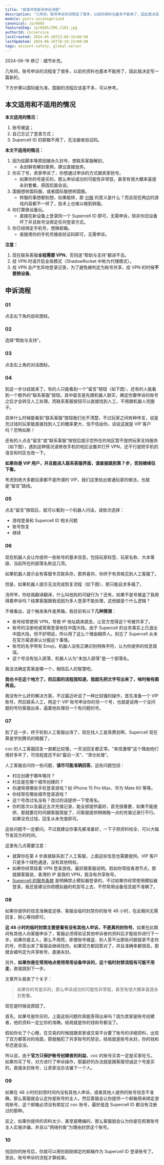 ```yaml
---
title: "部落冲突账号申诉流程"
description: "几年间，账号申诉的流程变了很多，以前的资料也基本不能用了，因此我决定写一篇新的。下方步骤以国际服为准，国服的流程应该差不多，可以参考。本文适用的情况：账号被盗、自己忘记了登录方式、Supercell ID 的邮箱不用了，无法接收验证码。"
module: posts-uncategorized
canonical: /p/6605
featuredImg: /p/6605/IMG_1102.jpg
authorId: cocservice
lastCreated: 2024-05-20T22:08:32+08:00
lastUpdated: 2024-06-16T18:34:21+08:00
tags: account-safety, global-server
---
```


<PostHistory>
2024-06-16 修订：细节补充。
</PostHistory>

几年间，账号申诉的流程变了很多，以前的资料也基本不能用了，因此我决定写一篇新的。

下方步骤以国际服为准，国服的流程应该差不多，可以参考。

## 本文适用和不适用的情况

**本文适用的情况：**

1. 账号被盗；
2. 自己忘记了登录方式；
3. Supercell ID 的邮箱不用了，无法接收验证码。

**本文不适用的情况：**

1. 因为挂脚本等原因被永久封号，想联系客服解封。
   - 永封鲜有解封案例，建议直接放弃。
2. 你买了号，卖家申诉了，你想通过申诉的方式跟卖家抢号。
   - 如果你的号是买的，那么申诉成功的可能性非常低，甚至有很大概率喜提永封套餐，原因后面会说。
3. 国服想转国际服，或者国际服想转国服。
   - 转服的事想都别想，如果能转，那 [分服](/p/2754) 的意义是什么？而且现在两边的游戏内容都不一样了，技术上也难以做到转服。
4. 你打算换设备玩。
   - 直接在新设备上登录同一个 Supercell ID 即可，无需申诉，除非你旧设备坏了并且账号没绑定任何登录方式。
5. 你已经绑定手机号，想换邮箱。
   - 直接用你的手机号接收验证码即可，无需申诉。

**注意：**

1. 现在联系客服**全程需要 VPN**，否则连“帮助与支持”都进不去。
2. 挂 VPN 时请开启全局模式（ShadowRocket 中称为代理模式）。
3. 挂 VPN 会产生异地登录记录，为了避免被判定为账号共享，挂 VPN 的时候**不要换设备**。

## 申诉流程

### 01

点击右下角的齿轮图标。

<Pic src="/p/6605/IMG_1101.jpg" width="478" height="580" alt="" maxWidth="239px" />

### 02

选择“帮助与支持”。

<Pic src="/p/6605/IMG_1102.jpg" width="1330" height="970" alt="" maxWidth="665px" />

### 03

点击右上角的对话图标。

<Pic src="/p/6605/IMG_1103.jpg" width="1170" height="2532" alt="" maxWidth="390px" />

### 04

到这一步分歧就来了。有的人只能看到一个“留言”按钮（如下图），还有的人能看到一个额外的“联系客服”按钮。其中留言是先跟机器人聊天，确定你要申诉的账号之后才会转交人工处理，而联系客服按钮可以直接找到人工，不用跟机器人兜圈子。

具体什么时候能看到“联系客服”按钮我们也不清楚，不过玩家之间有种传言，说是充过钱的玩家能直接找到人工的概率更大，信不信由你。话说这就是 VIP 客户吗？恐怖如斯！

还有的人点击“留言”或“联系客服”按钮后提示您所在的地区暂不提供玩家支持服务（如下图），遇到这种情况请修改手机的地区设置并打开 VPN，还不行就把手机的语言和时区也改一下。

<Pic src="/p/6605/03609ed02f2eb938fc46963390628535e4dd6f55.jpg" width="1080" height="2316" caption="图片来源：<a href='https://tieba.baidu.com/p/8123173744' target='_blank' rel='noreferrer noopener'>大陆地区无法使用帮助与支持了（百度贴吧）</a>" maxWidth="360px" />

**如果你是 VIP 用户，并且能进入联系客服界面，请直接跳到第 7 步，否则继续往下看。**

考虑到绝大多数玩家都不是所谓的 VIP，我们这里给出普通玩家的做法，也就是“留言”路线。

<Pic src="/p/6605/IMG_1104.jpg" width="1170" height="2532" alt="" maxWidth="390px" />

### 05

点击“留言”按钮后，就可以看到一个机器人问话，请依次选择：

- 游戏登录和 Supercell ID 相关问题
- 账号恢复
- 继续

<Pic src="/p/6605/IMG_1105.jpg" width="1170" height="2532" alt="" maxWidth="390px" />
<Pic src="/p/6605/IMG_1106.jpg" width="1170" height="2532" alt="" maxWidth="390px" />

### 06

现在机器人会让你提供一些账号的基本信息，包括玩家标签、玩家名称、大本等级、当前所在的部落名称这几项。

<Pic src="/p/6605/IMG_1111.jpg" width="1170" height="2532" alt="" maxWidth="390px" />

如果机器人提示会有客服专员联系你，那恭喜你，你终于有资格见到人工客服了。

但是，如果机器人提示无法完成恢复流程（如下图），那只能自求多福了。

<Pic src="/p/6605/IMG_1114.jpg" width="1170" height="2532" alt="" maxWidth="390px" />

汤师爷，你给我翻译翻译，什么叫他妈的可疑行为？还有，如果不是号被盗了我用得着申诉吗？结果客服跟我说因为多人登录不能处理，这他娘是个什么逻辑？

不难看出，这个触发条件是黑箱，我目前有以下**几种猜测**：

- 账号经常使用 VPN，导致 IP 地址跳来跳去，让官方觉得这个号被共享了。
- 账号的注册地或常用登录地在中国大陆。由于 Supercell 的业务事实上已退出中国大陆，但不好明说，所以用了这么个理由糊弄人。别忘了 Supercell 从未在官方渠道承认分服这个事情。
- 账号的名字带有 Emoji，机器人没有正确识别特殊字符，认为你提供的信息错误。
- 这个号没有加入部落，机器人认为“未加入部落”是一个部落名。

我没法确定答案是哪一个，相信后人的智慧吧。

**我也卡在这个地方了，但后面的流程我知道，我就先把文字写出来了，啥时候有图再说。**

我没有什么好的解决方案，不过最近听说了一种比较骚的操作，首先准备一个 VIP 账号，然后联系人工，用这个 VIP 账号申诉你的另一个号，也就是说用一个没问题的号钓客服出来，逼着他处理另一个有问题的号。

### 07

到了这一步，终于轮到人工客服出场了，现在找人工是真费劲啊，Supercell 现在算是学到腾讯的精髓了。

coc 的人工客服回复一直都比较慢，一天没回复都正常。“来信激增”这个理由他们用好多年了，可信程度还不如“最后一天”、“清仓处理”。

人工客服会问你一些问题，**请尽可能准确回答**。这些问题包括：

- 村庄创建于哪年哪月？
- 村庄是在哪个城市创建的？
- 你通常用哪些手机登录游戏？如 iPhone 15 Pro Max、华为 Mate 60 等等。
- 你经常在哪些城市登录游戏？
- 这个号改过名没有？改过的话提供一下曾用名。
- 你的首次以及最近五次充值记录，能全部提供最好。首充很重要，如果不能提供，那就要花时间跟客服周旋了，问客服提供稍微晚一点的充值记录行不行。如果没充过钱，回复从未充值即可。

这些问题不一定都问，不过我建议你事先都准备好，一下子把资料给全，可以大幅节省双方的时间。

这里有几点需要注意：

- 就算你在第 4 步直接联系到了人工客服，上面这些信息也需要提供。VIP 客户只是多个绿色通道，没有其他特权。
- 如果你经常挂着 VPN 登录游戏，最好跟客服说明。假如你常挂香港节点，那就跟客服说，香港的 IP 是我的 VPN，我没有共享账号。
- [Supercell 的服务条款](https://supercell.com/en/terms-of-service/cn/) 是明确禁止模拟器登录的，不过如果你经常使用模拟器登录，我还是建议你把模拟器的机型写上去，不然常用设备信息就不准确了。

<Pic src="/p/6605/IMG_1115.png" width="1170" height="2532" alt="" maxWidth="390px" />

### 08

如果你提供的信息准确度足够，客服会临时封禁你的账号 48 小时，在此期间无需回复，耐心等待即可。

**这 48 小时的临时封禁主要是看有没有其他人申诉，不是真的封你号**。如果在此期间有其他人向客服申诉了，客服必须得验证其他申诉者的资料后才能给你进行下一步。如果你是主人，那么不用慌，即便账号被盗，别人答不出那些问题就拿不走你的号，你答出来了客服会继续找你。如果双方都回答对了，并且准确率都很高，那就会被判定为共享帐号，直接永封。

另外，**如果你是在常用地点使用常用设备申诉的，这个临时封禁流程有可能不用走**，直接跳到下一步。

文章开头我卖了个关子：

> 如果你的号是买的，那么申诉成功的可能性非常低，甚至有很大概率喜提永封套餐。

现在是时候说原因了。

首先，如果号是你买的，上面这些问题你真能答得出来吗？因为卖家是账号创建者，他的资料一定比你的准确，结局就是你的钱和号都没了。

假如你长了个心眼，在交易的时候就跟卖家或交易平台要了账号的详细资料，出现了双方都答对的局面，那就触犯了共享账号的禁忌，结局就是账号永封，你的钱和号还是会没。

所以说，由于**官方只保护账号创建者的利益**，coc 的账号买卖一定是买家吃亏。如果你买了号，对方进行了申诉操作，那最好的办法就是跟客服坦诚这个号是买的，直接永封账号，让卖家没办法骗下一个人。

### 09

如果在 48 小时的封禁时间内没有其他人申诉，或者其他人提供的账号信息不准确，那么客服就会认定你是账号的主人，然后客服会让你提供一个邮箱用来绑定游戏账号，这个邮箱必须没有绑定过 coc 账号，最好是连 Supercell ID 都没有注册过的那种。

反之，如果你提供的资料太少，甚至是瞎编的，那么客服就会认为你是在假冒账号主人实施诈骗，并且以“网络钓鱼”为理由封禁这个账号。

<Pic src="/p/6605/oqt4v8a15xq91.jpg" width="2732" height="1838" alt="网络钓鱼尝试" caption="图片来源：<a href='https://www.reddit.com/r/ClashOfClans/comments/xrrisz/a_year_after_my_150_win_streak_clan_was_stolen/' target='_blank' rel='noreferrer noopener'>A year after my 150 win streak clan was stolen… | Reddit</a><br>没找到中文截图，凑合看吧（现在找 coc 的中文资料比找对象都费劲）" />

### 10

找回你的账号后，你就可以用你刚刚绑定的邮箱作为 Supercell ID 登录账号了。至此，账号申诉的流程才算结束。
